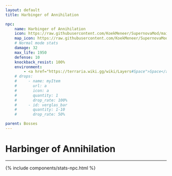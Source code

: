 ```yaml
---
layout: default
title: Harbinger of Annihilation

npc:
    name: Harbinger of Annihilation
    icon: https://raw.githubusercontent.com/KoekMeneer/SupernovaMod/main/Content/Npcs/Bosses/HarbingerOfAnnihilation/HarbingerOfAnnihilation.png
    map_icon: https://raw.githubusercontent.com/KoekMeneer/SupernovaMod/main/Content/Npcs/Bosses/HarbingerOfAnnihilation/HarbingerOfAnnihilation_Head_Boss.png
    # Normal mode stats
    damage: 32
    max_life: 1950
    defense: 10
    knockback_resist: 100%
    environment:
        - <a href="https://terraria.wiki.gg/wiki/Layers#Space">Space</a>
    # drops:
    #     - name: myItem
    #       url: a
    #       icon: a
    #       quantity: 1
    #       drop_rate: 100%
    #     - id: verglas_bar
    #       quantity: 1-10
    #       drop_rate: 50%

parent: Bosses
---
```


# Harbinger of Annihilation
---
{% include components/stats-npc.html %}